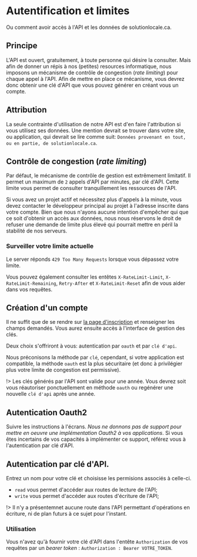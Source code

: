 # Autentification et limites

Ou comment avoir accès à l'API et les données de solutionlocale.ca.

## Principe

L'API est ouvert, gratuitement, à toute personne qui désire la consulter. Mais afin de donner un répis à nos (petites) resources informatique, nous imposons un mécanisme de contrôle de congestion (_rate limiting_) pour chaque appel à l'API. Afin de mettre en place ce mécanisme, vous devrez donc obtenir une clé d'API que vous pouvez générer en créant vous un compte.

## Attribution

La seule contrainte d'utilisation de notre API est d'en faire l'attribution si vous utilisez ses données. Une mention devrait se trouver dans votre site, ou application, qui devrait se lire comme suit: `Données provenant en tout, ou en partie, de solutionlocale.ca`.

## Contrôle de congestion (_rate limiting_)

Par défaut, le mécanisme de contrôle de gestion est extrêmement limitatif. Il permet un maximum de `2` appels d'API par minutes, par clé d'API. Cette limite vous permet de consulter tranquillement les ressources de l'API.

Si vous avez un projet actif et nécessitez plus d'appels à la minute, vous devez contacter le développeur principal au projet à l'adresse inscrite dans votre compte. Bien que nous n'ayons aucune intention d'empêcher qui que ce soit d'obtenir un accès aux données, nous nous réservons le droit de refuser une demande de limite plus élevé qui pourrait mettre en péril la stabilité de nos serveurs.

### Surveiller votre limite actuelle

Le server réponds `429 Too Many Requests` lorsque vous dépassez votre limite.

Vous pouvez également consulter les entêtes `X-RateLimit-Limit`, `X-RateLimit-Remaining`, `Retry-After` et `X-RateLimit-Reset` afin de vous aider dans vos requêtes.

## Création d'un compte

Il ne suffit que de se rendre sur [la page d'inscription](https://api.solutionlocale.ca/register) et renseigner les champs demandés. Vous aurez ensuite accès à l'interface de gestion des clés.

Deux choix s'offriront à vous: autentication par `oauth` et par `clé d'api`.

Nous préconisons la méthode par `clé`, cependant, si votre application est compatible, la méthode `oauth` est la plus sécuritaire (et donc à privilégier plus votre limite de congestion est permissive).

!> Les clés générés par l'API sont valide pour une année. Vous devrez soit vous réautoriser ponctuellement en méthode `oauth` ou regénérer une nouvelle `clé d'api` après une année.

## Autentication Oauth2

Suivre les instructions à l'écrans. *Nous ne donnons pas de support pour mettre en oeuvre une implémentation Oauth2 à vos applications*. Si vous êtes incertains de vos capacités à implémenter ce support, référez vous à l'autentication par clé d'API.

## Autentication par clé d'API.

Entrez un nom pour votre clé et choisisse les permisions associés à celle-ci.

- `read` vous permet d'accéder aux routes de lecture de l'API;
- `write` vous permet d'accéder aux routes d'écriture de l'API;

!> Il n'y a présentemnet aucune route dans l'API permettant d'opérations en écriture, ni de plan futurs à ce sujet pour l'instant.

### Utilisation
Vous n'avez qu'à fournir votre clé d'API dans l'entête `Authorization` de vos requêtes par un _bearer token_ : `Authorization : Bearer VOTRE_TOKEN`.